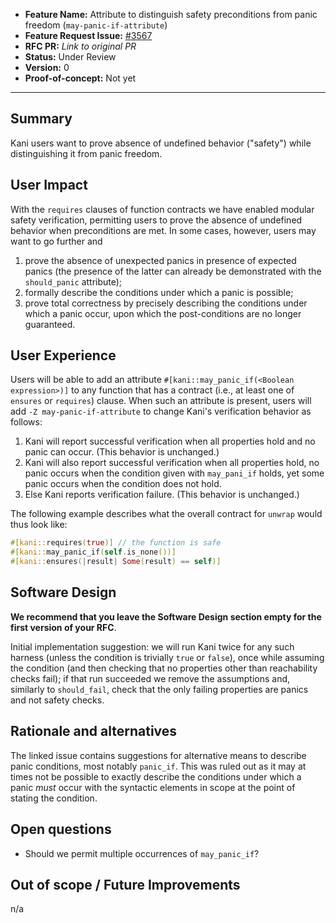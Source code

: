 - **Feature Name:** Attribute to distinguish safety preconditions from panic freedom (`may-panic-if-attribute`)
- **Feature Request Issue:** [#3567](https://github.com/model-checking/kani/issues/3567)
- **RFC PR:** *Link to original PR*
- **Status:** Under Review
- **Version:** 0
- **Proof-of-concept:** Not yet

-------------------

## Summary

Kani users want to prove absence of undefined behavior ("safety") while
distinguishing it from panic freedom.

## User Impact

With the `requires` clauses of function contracts we have enabled modular safety
verification, permitting users to prove the absence of undefined behavior when
preconditions are met.
In some cases, however, users may want to go further and
1. prove the absence of unexpected panics in presence of expected panics
   (the presence of the latter can already be demonstrated with the
   `should_panic` attribute);
2. formally describe the conditions under which a panic is possible;
3. prove total correctness by precisely describing the conditions under which a
   panic occur, upon which the post-conditions are no longer guaranteed.

## User Experience

Users will be able to add an attribute
`#[kani::may_panic_if(<Boolean expression>)]`
to any function that has a contract (i.e., at least one of `ensures` or
`requires`) clause.
When such an attribute is present, users will add `-Z may-panic-if-attribute` to
change Kani's verification behavior as follows:
1. Kani will report successful verification when all properties hold and no
   panic can occur. (This behavior is unchanged.)
2. Kani will also report successful verification when all properties hold, no
   panic occurs when the condition given with `may_pani_if` holds, yet some
   panic occurs when the condition does not hold.
3. Else Kani reports verification failure. (This behavior is unchanged.)

The following example describes what the overall contract for `unwrap` would
thus look like:
```rust
#[kani::requires(true)] // the function is safe
#[kani::may_panic_if(self.is_none())]
#[kani::ensures(|result| Some(result) == self)]
```

## Software Design

**We recommend that you leave the Software Design section empty for the first version of your RFC**.

Initial implementation suggestion: we will run Kani twice for any such harness
(unless the condition is trivially `true` or `false`), once while assuming the
condition (and then checking that no properties other than reachability checks
fail); if that run succeeded we remove the assumptions and, similarly to
`should_fail`, check that the only failing properties are panics and not safety
checks.

## Rationale and alternatives

The linked issue contains suggestions for alternative means to describe panic
conditions, most notably `panic_if`. This was ruled out as it may at times not
be possible to exactly describe the conditions under which a panic _must_ occur
with the syntactic elements in scope at the point of stating the condition.

## Open questions

- Should we permit multiple occurrences of `may_panic_if`?

## Out of scope / Future Improvements

n/a
